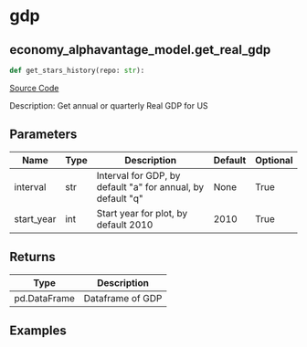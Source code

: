 # gdp

## economy_alphavantage_model.get_real_gdp

```python
def get_stars_history(repo: str):
```
[Source Code](https://github.com/OpenBB-finance/OpenBBTerminal/tree/main/openbb_terminal/economy/alphavantage_model.py#L43)

Description: Get annual or quarterly Real GDP for US

## Parameters

| Name | Type | Description | Default | Optional |
| ---- | ---- | ----------- | ------- | -------- |
| interval | str | Interval for GDP, by default "a" for annual, by default "q" | None | True |
| start_year | int | Start year for plot, by default 2010 | 2010 | True |

## Returns

| Type | Description |
| ---- | ----------- |
| pd.DataFrame | Dataframe of GDP |

## Examples

